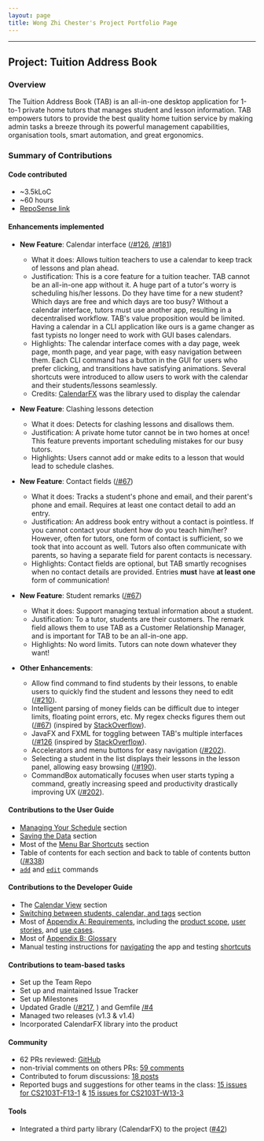 ```yaml
---
layout: page
title: Wong Zhi Chester's Project Portfolio Page
---
```


------------------------------------------------------------------------------------------------------------------------

## Project: Tuition Address Book

### Overview

The Tuition Address Book (TAB) is an all-in-one desktop application for 1-to-1 private home tutors that manages student and lesson information.
TAB empowers tutors to provide the best quality home tuition service by making admin tasks a breeze through its powerful management capabilities, organisation tools, smart automation, and great ergonomics.

### Summary of Contributions

#### Code contributed

* ~3.5kLoC 
* ~60 hours 
* [RepoSense link](https://nus-cs2103-ay2122s1.github.io/tp-dashboard/?search=chester&sort=groupTitle&sortWithin=title&timeframe=commit&mergegroup=&groupSelect=groupByRepos&breakdown=true&checkedFileTypes=docs~functional-code~test-code~other&since=2021-09-17&tabOpen=true&tabAuthor=Chesterwongz&tabRepo=AY2122S1-CS2103T-F13-3%2Ftp%5Bmaster%5D&authorshipIsMergeGroup=false&authorshipFileTypes=docs~functional-code~test-code~other&authorshipIsBinaryFileTypeChecked=false&tabType=authorship)

#### Enhancements implemented

* **New Feature**: Calendar interface ([/#126](https://github.com/AY2122S1-CS2103T-F13-3/tp/pull/126), [/#181](https://github.com/AY2122S1-CS2103T-F13-3/tp/pull/181))
  * What it does: Allows tuition teachers to use a calendar to keep track of lessons and plan ahead.
  * Justification: This is a core feature for a tuition teacher. TAB cannot be an all-in-one app without it. 
    A huge part of a tutor's worry is scheduling his/her lessons. Do they have time for a new student? Which days are free and which days are too busy?
    Without a calendar interface, tutors must use another app, resulting in a decentralised workflow. TAB's value proposition would be limited.
    Having a calendar in a CLI application like ours is a game changer as fast typists no longer need to work with GUI bases calendars.
  * Highlights: The calendar interface comes with a day page, week page, month page, and year page, with easy navigation between them.
    Each CLI command has a button in the GUI for users who prefer clicking, and transitions have satisfying animations.
    Several shortcuts were introduced to allow users to work with the calendar and their students/lessons seamlessly.
  * Credits: [CalendarFX](https://github.com/dlsc-software-consulting-gmbh/CalendarFX) was the library used to display the calendar
  
* **New Feature**: Clashing lessons detection
  * What it does: Detects for clashing lessons and disallows them.
  * Justification: A private home tutor cannot be in two homes at once! This feature prevents important scheduling mistakes for our busy tutors. 
  * Highlights: Users cannot add or make edits to a lesson that would lead to schedule clashes.

* **New Feature**: Contact fields ([/#67](https://github.com/AY2122S1-CS2103T-F13-3/tp/pull/67))
  * What it does: Tracks a student's phone and email, and their parent's phone and email. Requires at least one contact detail to add an entry.
  * Justification: An address book entry without a contact is pointless. If you cannot contact your student how do you teach him/her?
    However, often for tutors, one form of contact is sufficient, so we took that into account as well.
    Tutors also often communicate with parents, so having a separate field for parent contacts is necessary.
  * Highlights: Contact fields are optional, but TAB smartly recognises when no contact details are provided.
    Entries **must** have **at least one** form of communication!

* **New Feature**: Student remarks ([/#67](https://github.com/AY2122S1-CS2103T-F13-3/tp/pull/19))
  * What it does: Support managing textual information about a student.
  * Justification: To a tutor, students are their customers. The remark field allows them to use TAB as a Customer Relationship Manager,
    and is important for TAB to be an all-in-one app.
  * Highlights: No word limits. Tutors can note down whatever they want!

* **Other Enhancements**:
  * Allow find command to find students by their lessons, to enable users to quickly find the student and lessons they need to edit ([/#210](https://github.com/AY2122S1-CS2103T-F13-3/tp/pull/210)).
  * Intelligent parsing of money fields can be difficult due to integer limits, floating point errors, etc.
    My regex checks figures them out ([/#67](https://github.com/AY2122S1-CS2103T-F13-3/tp/pull/67)) (inspired by [StackOverflow](https://stackoverflow.com/a/17867041)).
  * JavaFX and FXML for toggling between TAB's multiple interfaces ([/#126](https://github.com/AY2122S1-CS2103T-F13-3/tp/pull/126) (inspired by [StackOverflow](https://stackoverflow.com/questions/16176701/switch-between-panes-in-javafx#:~:text=Replace%20just%20a%20specific%20pane,of%20the%20stack's%20child%20list.)).
  * Accelerators and menu buttons for easy navigation ([/#202](https://github.com/AY2122S1-CS2103T-F13-3/tp/pull/202)).
  * Selecting a student in the list displays their lessons in the lesson panel, allowing easy browsing ([/#190](https://github.com/AY2122S1-CS2103T-F13-3/tp/pull/190)).
  * CommandBox automatically focuses when user starts typing a command, greatly increasing speed and productivity drastically improving UX ([/#202](https://github.com/AY2122S1-CS2103T-F13-3/tp/pull/202)).
  
#### Contributions to the User Guide

* [Managing Your Schedule](../UserGuide.md#managing-your-schedule) section
* [Saving the Data](../UserGuide.md#saving-the-data) section
* Most of the [Menu Bar Shortcuts](../UserGuide.md#menu-bar-shortcuts) section
* Table of contents for each section and back to table of contents button ([/#338](https://github.com/AY2122S1-CS2103T-F13-3/tp/pull/338))
* [`add`](../UserGuide.md#adding-a-student-add) and [`edit`](../UserGuide.md#editing-a-student-edit) commands

#### Contributions to the Developer Guide

* The [Calendar View](../DeveloperGuide.md#calendar-view) section
* [Switching between students, calendar, and tags](../DeveloperGuide.md#switching-between-students-calendar-and-tags) section
* Most of [Appendix A: Requirements](../DeveloperGuide.md#appendix-a-requirements), including the [product scope](../DeveloperGuide.md#product-scope), [user stories](../DeveloperGuide.md#user-stories), and [use cases](../DeveloperGuide.md#use-cases). 
* Most of [Appendix B: Glossary](../DeveloperGuide.md#appendix-b-glossary)
* Manual testing instructions for [navigating](../DeveloperGuide.md#navigation) the app and testing [shortcuts](../DeveloperGuide.md#shortcuts)

#### Contributions to team-based tasks

* Set up the Team Repo
* Set up and maintained Issue Tracker
* Set up Milestones
* Updated Gradle ([/#217](https://github.com/AY2122S1-CS2103T-F13-3/tp/pull/217/files), ) and Gemfile [/#4](https://github.com/AY2122S1-CS2103T-F13-3/tp/pull/4/files)
* Managed two releases (v1.3 & v1.4)
* Incorporated CalendarFX library into the product

#### Community

* 62 PRs reviewed: [GitHub](https://github.com/AY2122S1-CS2103T-F13-3/tp/pulls?q=is%3Apr+is%3Aclosed+reviewed-by%3A%40me)
* non-trivial comments on others PRs: [59 comments](https://nus-cs2103-ay2122s1.github.io/dashboards/contents/tp-comments.html#43-wong-zhi-chester-chesterwongz-59-comments)
* Contributed to forum discussions: [18 posts](https://nus-cs2103-ay2122s1.github.io/dashboards/contents/forum-activities.html#24-wong-ster-chesterwongz-18-posts)
* Reported bugs and suggestions for other teams in the class: [15 issues for CS2103T-F13-1](https://github.com/AY2122S1-CS2103T-F13-1/tp/issues/created_by/Chesterwongz) & [15 issues for CS2103T-W13-3](https://github.com/Chesterwongz/ped/issues)

#### Tools

* Integrated a third party library (CalendarFX) to the project ([\#42]())
